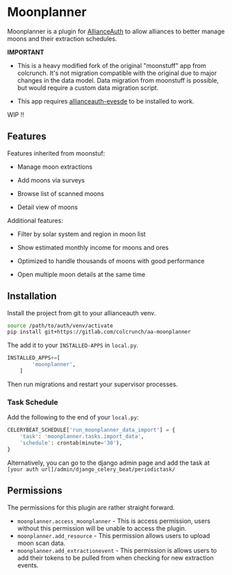 # Moonplanner

Moonplanner is a plugin for [AllianceAuth](https://gitlab.com/allianceauth/allianceauth) to allow alliances to better manage moons and their
extraction schedules.

**IMPORTANT**

- This is a heavy modified fork of the original "moonstuff" app from colcrunch. It's not migration compatible with the original due to major changes in the data model. Data migration from moonstuff is possible, but would require a custom data migration script.

- This app requires [allianceauth-evesde](https://gitlab.com/ErikKalkoken/allianceauth-evesde) to be installed to work.

WIP !!

## Features

Features inherited from moonstuf:

- Manage moon extractions

- Add moons via surveys

- Browse list of scanned moons

- Detail view of moons

Additional features:

- Filter by solar system and region in moon list

- Show estimated monthly income for moons and ores

- Optimized to handle thousands of moons with good performance

- Open multiple moon details at the same time

## Installation

Install the project from git to your allianceauth venv.

```bash
source /path/to/auth/venv/activate
pip install git+https://gitlab.com/colcrunch/aa-moonplanner
```

The add it to your `INSTALLED-APPS` in `local.py`.
```python
INSTALLED_APPS+=[
        'moonplanner',
    ]
```

Then run migrations and restart your supervisor processes.

### Task Schedule
Add the following to the end of your `local.py`:
```python
CELERYBEAT_SCHEDULE['run_moonplanner_data_import'] = {
    'task': 'moonplanner.tasks.import_data',
    'schedule': crontab(minute='30'),
}
```

Alternatively, you can go to the django admin page and add the task at `[your auth url]/admin/django_celery_beat/periodictask/` 

## Permissions

The permissions for this plugin are rather straight forward.

* `moonplanner.access_moonplanner` - This is access permission, users without this permission will be unable to access the plugin.
* `moonplanner.add_resource` - This permission allows users to upload moon scan data.
* `moonplanner.add_extractionevent` - This permission is allows users to add their tokens to be pulled from when checking for new extraction events. 
 